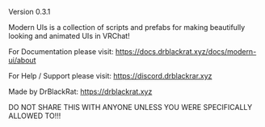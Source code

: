 Version 0.3.1

Modern UIs is a collection of scripts and prefabs for making beautifully looking and animated UIs in VRChat!

For Documentation please visit:
https://docs.drblackrat.xyz/docs/modern-ui/about

For Help / Support please visit:
https://discord.drblackrar.xyz

Made by DrBlackRat:
https://drblackrat.xyz

DO NOT SHARE THIS WITH ANYONE UNLESS YOU WERE SPECIFICALLY ALLOWED TO!!!